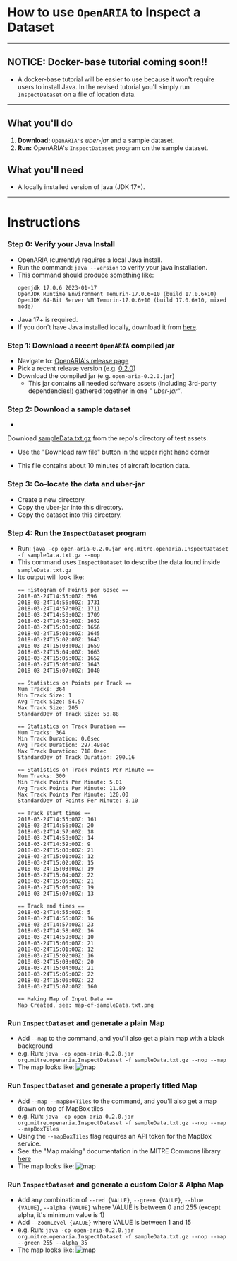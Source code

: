 # How to use `OpenARIA` to Inspect a Dataset

---

## NOTICE: Docker-base tutorial coming soon!!

- A docker-base tutorial will be easier to use because it won't require users to install Java. In the revised tutorial
  you'll simply run `InspectDataset` on a file of location data.

---

## What you'll do

1. **Download:** `OpenARIA's` _uber-jar_ and a sample dataset.
2. **Run:** OpenARIA's `InspectDataset` program on the sample dataset.

## What you'll need

- A locally installed version of java (JDK 17+).

---

# Instructions

### Step 0: Verify your Java Install

- OpenARIA (currently) requires a local Java install.
- Run the command: `java --version` to verify your java installation.
- This command should produce something like:
    ```
   openjdk 17.0.6 2023-01-17
   OpenJDK Runtime Environment Temurin-17.0.6+10 (build 17.0.6+10)
   OpenJDK 64-Bit Server VM Temurin-17.0.6+10 (build 17.0.6+10, mixed mode)
    ```
- Java 17+ is required.
- If you don't have Java installed locally, download it from [here](https://adoptium.net/).

### Step 1: Download a recent `OpenARIA` compiled jar

- Navigate to: [OpenARIA's release page](https://github.com/mitre-public/open-aria/releases)
- Pick a recent release version (e.g. [0.2.0](https://github.com/mitre-public/open-aria/releases/tag/0.2.0))
- Download the compiled jar (e.g. `open-aria-0.2.0.jar`)
    - This jar contains all needed software assets (including 3rd-party dependencies!) gathered together in one _"
      uber-jar"_.

### Step 2: Download a sample dataset

-

Download [sampleData.txt.gz](https://github.com/mitre-public/open-aria/blob/main/open-aria-airborne/src/test/resources/sampleData.txt.gz)
from the repo's directory of test assets.
- Use the "Download raw file" button in the upper right hand corner

- This file contains about 10 minutes of aircraft location data.

### Step 3: Co-locate the data and uber-jar

- Create a new directory.
- Copy the uber-jar into this directory.
- Copy the dataset into this directory.

### Step 4: Run the `InspectDataset` program

- Run: `java -cp open-aria-0.2.0.jar org.mitre.openaria.InspectDataset -f sampleData.txt.gz --nop`
- This command uses `InspectDataset` to describe the data found inside `sampleData.txt.gz`
- Its output will look like:
    ```
    == Histogram of Points per 60sec ==
    2018-03-24T14:55:00Z: 596
    2018-03-24T14:56:00Z: 1731
    2018-03-24T14:57:00Z: 1711
    2018-03-24T14:58:00Z: 1709
    2018-03-24T14:59:00Z: 1652
    2018-03-24T15:00:00Z: 1656
    2018-03-24T15:01:00Z: 1645
    2018-03-24T15:02:00Z: 1643
    2018-03-24T15:03:00Z: 1659
    2018-03-24T15:04:00Z: 1663
    2018-03-24T15:05:00Z: 1652
    2018-03-24T15:06:00Z: 1643
    2018-03-24T15:07:00Z: 1040
  
    == Statistics on Points per Track ==
    Num Tracks: 364
    Min Track Size: 1
    Avg Track Size: 54.57
    Max Track Size: 205
    StandardDev of Track Size: 58.88
  
    == Statistics on Track Duration ==
    Num Tracks: 364
    Min Track Duration: 0.0sec
    Avg Track Duration: 297.49sec
    Max Track Duration: 718.0sec
    StandardDev of Track Duration: 290.16
  
    == Statistics on Track Points Per Minute ==
    Num Tracks: 300
    Min Track Points Per Minute: 5.01
    Avg Track Points Per Minute: 11.89
    Max Track Points Per Minute: 120.00
    StandardDev of Points Per Minute: 8.10
  
    == Track start times ==
    2018-03-24T14:55:00Z: 161
    2018-03-24T14:56:00Z: 20
    2018-03-24T14:57:00Z: 18
    2018-03-24T14:58:00Z: 14
    2018-03-24T14:59:00Z: 9
    2018-03-24T15:00:00Z: 21
    2018-03-24T15:01:00Z: 12
    2018-03-24T15:02:00Z: 15
    2018-03-24T15:03:00Z: 19
    2018-03-24T15:04:00Z: 22
    2018-03-24T15:05:00Z: 21
    2018-03-24T15:06:00Z: 19
    2018-03-24T15:07:00Z: 13
  
    == Track end times ==
    2018-03-24T14:55:00Z: 5
    2018-03-24T14:56:00Z: 16
    2018-03-24T14:57:00Z: 23
    2018-03-24T14:58:00Z: 16
    2018-03-24T14:59:00Z: 10
    2018-03-24T15:00:00Z: 21
    2018-03-24T15:01:00Z: 12
    2018-03-24T15:02:00Z: 16
    2018-03-24T15:03:00Z: 20
    2018-03-24T15:04:00Z: 21
    2018-03-24T15:05:00Z: 22
    2018-03-24T15:06:00Z: 22
    2018-03-24T15:07:00Z: 160
  
    == Making Map of Input Data ==
    Map Created, see: map-of-sampleData.txt.png
    ```

### Run `InspectDataset` and generate a plain Map

- Add `--map` to the command, and you'll also get a plain map with a black background
- e.g. Run: `java -cp open-aria-0.2.0.jar org.mitre.openaria.InspectDataset -f sampleData.txt.gz --nop --map`
- The map looks like:
  ![map](./../assets/plain-map-of-sampleData.txt.png)

### Run `InspectDataset` and generate a properly titled Map

- Add `--map --mapBoxTiles` to the command, and you'll also get a map drawn on top of MapBox tiles
- e.g. Run:
  `java -cp open-aria-0.2.0.jar org.mitre.openaria.InspectDataset -f sampleData.txt.gz --nop --map --mapBoxTiles`
- Using the `--mapBoxTiles` flag requires an API token for the MapBox service.
- See: the "Map making" documentation in the MITRE Commons
  library [here](https://github.com/mitre-public/commons/blob/main/docs/mapping.md)
- The map looks like:
  ![map](./../assets/tiled-map-of-sampleData.txt.png)

### Run `InspectDataset` and generate a custom Color & Alpha Map

- Add any combination of `--red {VALUE}`, `--green {VALUE}`, `--blue {VALUE}`, `--alpha {VALUE}` where VALUE is between
  0 and 255 (except alpha, it's minimum value is 1)
- Add `--zoomLevel {VALUE}` where VALUE is between 1 and 15
- e.g. Run:
  `java -cp open-aria-0.2.0.jar org.mitre.openaria.InspectDataset -f sampleData.txt.gz --nop --map --green 255 --alpha 35`
- The map looks like:
  ![map](./../assets/green-map-of-sampleData.txt.png)
